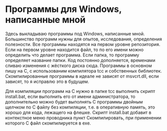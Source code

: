 # Программы для Windows, написанные мной
Здесь выкладываю программы под Windows, написанные мной. Большинство программ нужны для опытов, исследования, определения полезности. Все программы находятся на первом уровне репозитория. Если на первом уровне находится файл, то по его имени можно определить что делает программа. Если папка, то программу определяет название папки. Код постоянно дополняется, временами сливаю изменения с жёсткого диска сюда. Программы в основном пишу на C, с использованим компилятора tcc и собственных библиотек. Скомпилированные программы в идеале не зависят от msvcrt.dll, если зависят, то я исправлю это в будущем.

Для компиляции программ на C нужно в папке tcc выполнить скрипт install.bat, если выполнить его от имени администратора, то дополнительно можно будет выполнять C программы двойным щелчком по C файлу без компиляции, т.е. в оперативную память, это хорошо для кода, лежащего на флешке. Скрипт install.bat добавит в контекстное меню проводника пункт Скомпилировать, при применении которого C файл скомпилируется в exe.
